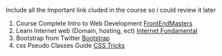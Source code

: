 Include all the Important link cluded in the course so i could review it later
1. Course Complete Intro to Web Development [FrontEndMasters](https://frontendmasters.com/courses/web-development-v3/)
2. Learn Internet web (Domain, hosting, ect) [Internet Fundamental](https://internetfundamentals.com/)
3. Bootstrap from Twitter [Bootstrap](https://getbootstrap.com/2.0.2/)
4. css Pseudo Classes Guide [CSS Tricks](https://css-tricks.com/pseudo-class-selectors/)
